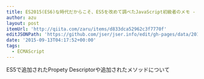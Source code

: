 ```yaml
---
title: ES2015(ES6)な時代だからこそ、ES5を改めて調べたJavaScript初級者のメモ - Qiita
author: azu
layout: post
itemUrl: 'http://qiita.com/zaru/items/d833dca52962c3f7770f'
editJSONPath: 'https://github.com/jser/jser.info/edit/gh-pages/data/2015/09/index.json'
date: '2015-09-13T04:17:52+00:00'
tags:
  - ECMAScript
---
```

ES5で追加されたPropety Descriptorや追加されたメソッドについて
